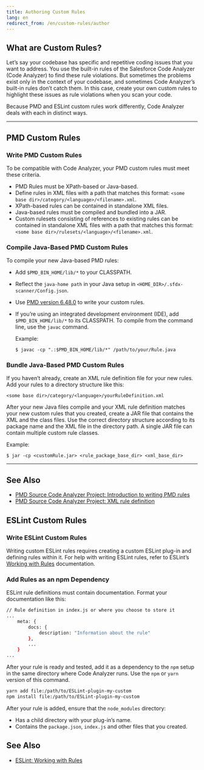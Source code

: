 ```yaml
---
title: Authoring Custom Rules
lang: en
redirect_from: /en/custom-rules/author
---
```


## What are Custom Rules?

Let’s say your codebase has specific and repetitive coding issues that you want to address. You use the built-in rules of the Salesforce Code Analyzer (Code Analyzer) to find these rule violations. But sometimes the problems exist only in the context of your codebase, and sometimes Code Analyzer’s built-in rules don’t catch them. In this case, create your own custom rules to highlight these issues as rule violations when you scan your code.

Because PMD and ESLint custom rules work differently, Code Analyzer deals with each in distinct ways. 

---

## PMD Custom Rules

### Write PMD Custom Rules

To be compatible with Code Analyzer, your PMD custom rules must meet these criteria.

* PMD Rules must be XPath-based or Java-based. 
* Define rules in XML files with a path that matches this format: ```<some base dir>/category/<language>/<filename>.xml```.
* XPath-based rules can be contained in standalone XML files.
* Java-based rules must be compiled and bundled into a JAR.
* Custom rulesets consisting of references to existing rules can be contained in standalone XML files with a path that matches this format: ```<some base dir>/rulesets/<language>/<filename>.xml```.

### Compile Java-Based PMD Custom Rules
To compile your new Java-based PMD rules:

* Add ```$PMD_BIN_HOME/lib/*``` to your CLASSPATH. 
* Reflect the ```java-home path``` in your Java setup in ```<HOME_DIR>/.sfdx-scanner/Config.json```.
* Use [PMD version 6.48.0](https://pmd.github.io/#downloads) to write your custom rules.
* If you’re using an integrated development environment (IDE), add ```$PMD_BIN_HOME/lib/*``` to its CLASSPATH. To compile from the command line, use the ```javac``` command. 

	Example:
	
	```
	$ javac -cp ".:$PMD_BIN_HOME/lib/*" /path/to/your/Rule.java
	```

### Bundle Java-Based PMD Custom Rules
If you haven’t already, create an XML rule definition file for your new rules. Add your rules to a directory structure like this: 

```
<some base dir>/category/<language>/yourRuleDefinition.xml
```

After your new Java files compile and your XML rule definition matches your new custom rules that you created, create a JAR file that contains the XML and the class files. Use the correct directory structure according to its package name and the XML file in the directory path. A single JAR file can contain multiple custom rule classes.

Example:

```
$ jar -cp <customRule.jar> <rule_package_base_dir> <xml_base_dir>
```
---

## See Also

- [PMD Source Code Analyzer Project: Introduction to writing PMD rules](https://pmd.github.io/latest/pmd_userdocs_extending_writing_rules_intro.html)
- [PMD Source Code Analyzer Project: XML rule definition](https://pmd.github.io/latest/pmd_userdocs_extending_writing_rules_intro.html#xml-rule-definition)


## ESLint Custom Rules

### Write ESLint Custom Rules

Writing custom ESLint rules requires creating a custom ESLint plug-in and defining rules within it. For help with writing ESLint rules, refer to ESLint’s [Working with Rules](https://eslint.org/docs/developer-guide/working-with-rules) documentation.

### Add Rules as an npm Dependency

ESLint rule definitions must contain documentation. Format your documentation like this:

```bash
// Rule definition in index.js or where you choose to store it
...
    meta: {
        docs: {
            description: "Information about the rule"
        },
		...
	}
...
```

After your rule is ready and tested, add it as a dependency to the ```npm``` setup in the same directory where Code Analyzer runs. Use the ```npm``` or ```yarn``` version of this command.

```bash
yarn add file:/path/to/ESLint-plugin-my-custom
npm install file:/path/to/ESLint-plugin-my-custom
```

After your rule is added, ensure that the ```node_modules``` directory:
* Has a child directory with your plug-in’s name. 
* Contains the ```package.json```, ```index.js``` and other files that you created.

## See Also
- [ESLint: Working with Rules](https://eslint.org/docs/latest/developer-guide/working-with-rules)
